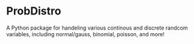# ProbDistro
A Python package for handeling various continous and discrete randcom variables, including normal/gauss, binomial, poisson, and more!
